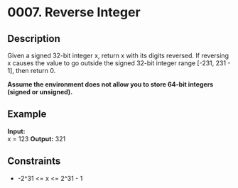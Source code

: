 # 0007. Reverse Integer

## Description

Given a signed 32-bit integer x, return x with its digits reversed. If reversing x causes the value to go outside the signed 32-bit integer range [-231, 231 - 1], then return 0.

**Assume the environment does not allow you to store 64-bit integers (signed or unsigned).**

## Example

**Input:**  
x = 123
**Output:** 321

## Constraints

- -2^31 <= x <= 2^31 - 1

